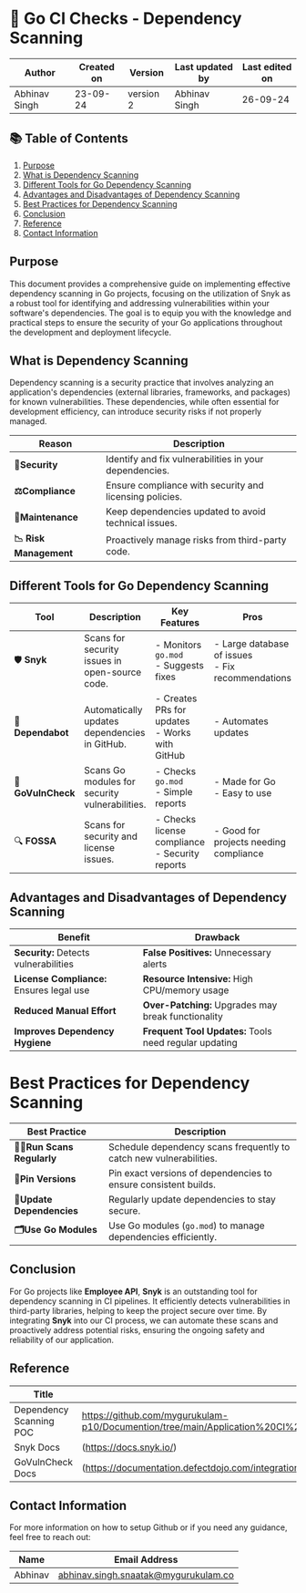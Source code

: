 # 🐹 Go CI Checks - Dependency Scanning

|  Author        | Created on |  Version  | Last updated by   |   Last edited on   |
|----------------|------------|-----------|-------------------|--------------------|
| Abhinav Singh  |  23-09-24  | version 2 |   Abhinav Singh   |      26-09-24      |


 ## 📚 Table of Contents

1. [Purpose](#purpose)
2. [What is Dependency Scanning](#what-is-dependency-scanning)
3. [Different Tools for Go Dependency Scanning](#different-tools-for-go-dependency-scanning)
4. [Advantages and Disadvantages of Dependency Scanning](#advantages-and-disadvantages-of-dependency-scanning)
5. [Best Practices for Dependency Scanning](#best-practices-for-dependency-scanning)
6. [Conclusion](#conclusion)
7. [Reference](#reference)
8. [Contact Information](#contact-information)

## Purpose

This document provides a comprehensive guide on implementing effective dependency scanning in Go projects, focusing on the utilization of Snyk as a robust tool for identifying and addressing vulnerabilities within your software's dependencies. The goal is to equip you with the knowledge and practical steps to ensure the security of your Go applications throughout the development and deployment lifecycle.


## What is Dependency Scanning

Dependency scanning is a security practice that involves analyzing an application's dependencies (external libraries, frameworks, and packages) for known vulnerabilities. These dependencies, while often essential for development efficiency, can introduce security risks if not properly managed.


| **Reason**              |             **Description**                                |
|--------------------------------|-----------------------------------------------------|
| **🔐Security**                | Identify and fix vulnerabilities in your dependencies. |
| **⚖️Compliance**              | Ensure compliance with security and licensing policies.|
| **🔧Maintenance**             | Keep dependencies updated to avoid technical issues.|
| **📉 Risk Management**         | Proactively manage risks from third-party code.  |

## Different Tools for Go Dependency Scanning

| Tool            | Description                                       | Key Features                                      | Pros                                         | Cons                                        |
|-----------------|---------------------------------------------------|--------------------------------------------------|----------------------------------------------|---------------------------------------------|
| 🛡️ **Snyk**       | Scans for security issues in open-source code.    | - Monitors `go.mod` <br> - Suggests fixes         | - Large database of issues <br> - Fix recommendations | - Some features require payment             |
| 🤖 **Dependabot** | Automatically updates dependencies in GitHub.    | - Creates PRs for updates <br> - Works with GitHub | - Automates updates                          | - Only works with GitHub                    |
| 🚨 **GoVulnCheck** | Scans Go modules for security vulnerabilities.   | - Checks `go.mod` <br> - Simple reports           | - Made for Go <br> - Easy to use             | - Limited features                          |
| 🔍 **FOSSA**      | Scans for security and license issues.           | - Checks license compliance <br> - Security reports | - Good for projects needing compliance       | - Too complex for smaller projects          |



## Advantages and Disadvantages of Dependency Scanning

| Benefit                        | Drawback                                      |
|---------------------------------|-----------------------------------------------|
| **Security:** Detects vulnerabilities           | **False Positives:** Unnecessary alerts              |
| **License Compliance:** Ensures legal use       | **Resource Intensive:** High CPU/memory usage        |
| **Reduced Manual Effort**                       | **Over-Patching:** Upgrades may break functionality  |
| **Improves Dependency Hygiene**                 | **Frequent Tool Updates:** Tools need regular updating |


# Best Practices for Dependency Scanning

| Best Practice            | Description                                                                   |
|--------------------------|-------------------------------------------------------------------------------|
| **🏃‍♂️Run Scans Regularly**   | Schedule dependency scans frequently to catch new vulnerabilities.            |
| **📌Pin Versions**          | Pin exact versions of dependencies to ensure consistent builds.               |
| **🔄Update Dependencies**   | Regularly update dependencies to stay secure.                                 |
| **🗂️Use Go Modules**        | Use Go modules (`go.mod`) to manage dependencies efficiently.                |

## Conclusion

For Go projects like **Employee API**, **Snyk** is an outstanding tool for dependency scanning in CI pipelines. It efficiently detects vulnerabilities in third-party libraries, helping to keep the project secure over time. By integrating **Snyk** into our CI process, we can automate these scans and proactively address potential risks, ensuring the ongoing safety and reliability of our application.

## Reference

| Title                                 | Link                                                                                           |
|---------------------------------------|------------------------------------------------------------------------------------------------|
| Dependency Scanning POC | https://github.com/mygurukulam-p10/Documention/tree/main/Application%20CI%20Design/GoLang%20CI%20Checks/Dependency%20scanning%20POC |
|    Snyk Docs  | (https://docs.snyk.io/) |
|    GoVulnCheck Docs     |   (https://documentation.defectdojo.com/integrations/parsers/file/govulncheck/) |

## Contact Information

For more information on how to setup Github or if you need any guidance, feel free to reach out:

|  Name   | Email Address                                  |
|---------|------------------------------------------------|
| Abhinav | abhinav.singh.snaatak@mygurukulam.co           |
